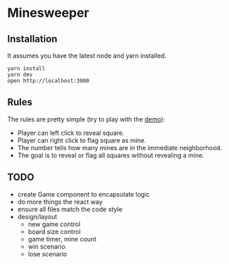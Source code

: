 # Minesweeper

## Installation

It assumes you have the latest node and yarn installed.

```
yarn install
yarn dev
open http://localhost:3000
```

## Rules

The rules are pretty simple (try to play with the [demo](https://sweeper.now.sh/)):

* Player can left click to reveal square.
* Player can right click to flag square as mine.
* The number tells how many mines are in the immediate neighborhood.
* The goal is to reveal or flag all squares without revealing a mine.


## TODO

* create Game component to encapsulate logic
* do more things the react way
* ensure all files match the code style
* design/layout
    * new game control
    * board size control
    * game timer, mine count
    * win scenario
    * lose scenario

